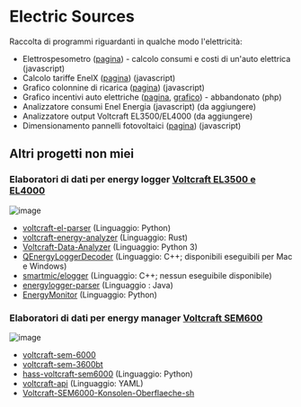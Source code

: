# Electric Sources
Raccolta di programmi riguardanti in qualche modo l'elettricità:

 - Elettrospesometro ([pagina](http://jumpjack.altervista.org/elettrospesometro/)) - calcolo consumi e costi di un'auto elettrica (javascript)
 - Calcolo tariffe EnelX ([pagina](https://jumpjack.altervista.org/elettrospesometro/enelx.html)) (javascript)
 - Grafico colonnine di ricarica ([pagina](http://jumpjack.altervista.org/colonnine/grafico.html)) (javascript)
 - Grafico incentivi auto elettriche ([pagina](https://programmi.hostingerapp.com/logger-incentivi.php), [grafico](https://datawrapper.dwcdn.net/QSK4r/15/)) - abbandonato (php)
 - Analizzatore consumi Enel Energia  (javascript) (da aggiungere)
 - Analizzatore output Voltcraft EL3500/EL4000 (da aggiungere)
 - Dimensionamento pannelli fotovoltaici ([pagina](https://jumpjack.altervista.org/pannelli/dimensionamento.html))  (javascript)
 
 ## Altri progetti non miei
 
 ### Elaboratori di dati per energy logger [Voltcraft EL3500 e EL4000](https://www.conrad.com/p/voltcraft-energy-logger-4000-energy-consumption-meter-selectable-energy-tariffs-energy-cost-calculator-125444)
 ![image](https://user-images.githubusercontent.com/1620953/190080431-6789c5a3-6796-4d87-a204-ee397cc647a7.png)

 - [voltcraft-el-parser](https://github.com/iMilchshake/voltcraft-el-parser) (Linguaggio: Python)
 - [voltcraft-energy-analyzer](https://github.com/vbocan/voltcraft-energy-analyzer) (Linguaggio: Rust)
 - [Voltcraft-Data-Analyzer](https://github.com/vbocan/Voltcraft-Data-Analyzer) (Linguaggio: Python 3)
 - [QEnergyLoggerDecoder](https://github.com/cvermot/QEnergyLoggerDecoder) (Linguaggio: C++; disponibili eseguibili per Mac e Windows)
 - [smartmic/elogger](https://github.com/smartmic/elogger) (Linguaggio: C++; nessun eseguibile disponibile)
 - [energylogger-parser](https://github.com/PSDev/energylogger-parser) (Linguaggio : Java)
 - [EnergyMonitor](https://github.com/frodo81/EnergyMonitor) (Linguaggio: Python)
 
 ### Elaboratori di dati per energy manager [Voltcraft SEM600](https://www.conrad.com/p/voltcraft-sem6000-energy-consumption-meter-bluetooth-interface-data-export-mode-data-logger-trms-selectable-energy-t-1558906)
 ![image](https://user-images.githubusercontent.com/1620953/190080340-9e346c3f-8a37-4057-b4f8-bf8b3fbfbb7b.png)

  - [voltcraft-sem-6000](https://github.com/Heckie75/voltcraft-sem-6000)
  - [voltcraft-sem-3600bt](https://github.com/Heckie75/voltcraft-sem-3600bt)
  - [hass-voltcraft-sem6000](https://github.com/amasson84/hass-voltcraft-sem6000) (Linguaggio: Python)
  - [voltcraft-api](https://github.com/Matthias-pixel/voltcraft-api) (Linguaggio: YAML)
  - [Voltcraft-SEM6000-Konsolen-Oberflaeche-sh](https://github.com/everything-everything/Voltcraft-SEM6000-Konsolen-Oberflaeche-sh)
  
